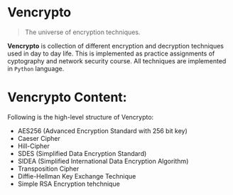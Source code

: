 ﻿# Vencrypto
> The universe of encryption techniques.

**Vencrypto** is collection of different encryption and decryption techniques used in day to day life. This is implemented as practice assignments of cyptography and network security course. All techniques are implemented in `Python` language. 

# Vencrypto Content:
Following is the high-level structure of Vencrypto:
* AES256 (Advanced Encryption Standard with 256 bit key)
* Caeser Cipher
* Hill-Cipher
* SDES (Simplified Data Encryption Standard)
* SIDEA (Simplified International Data Encryption Algorithm)
* Transposition Cipher
* Diffie-Hellman Key Exchange Technique
* Simple RSA Encryption tehchnique
